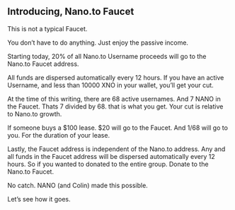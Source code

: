 ## Introducing, Nano.to Faucet

This is not a typical Faucet.

You don’t have to do anything. Just enjoy the passive income.

Starting today, 20% of all Nano.to Username proceeds will go to the Nano.to Faucet address.

All funds are dispersed automatically every 12 hours. If you have an active Username, and less than 10000 XNO in your wallet, you’ll get your cut.

At the time of this writing, there are 68 active usernames. And 7 NANO in the Faucet. Thats 7 divided by 68. that is what you get. Your cut is relative to Nano.to growth.

If someone buys a $100 lease. $20 will go to the Faucet. And 1/68 will go to you. For the duration of your lease.

Lastly, the Faucet address is independent of the Nano.to address. Any and all funds in the Faucet address will be dispersed automatically every 12 hours. So if you wanted to donated to the entire group. Donate to the Nano.to Faucet.

No catch. NANO (and Colin) made this possible.

Let’s see how it goes.